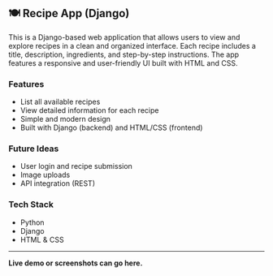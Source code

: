 ## 🍽️ Recipe App (Django)

This is a Django-based web application that allows users to view and explore recipes in a clean and organized interface. Each recipe includes a title, description, ingredients, and step-by-step instructions. The app features a responsive and user-friendly UI built with HTML and CSS.

### Features
- List all available recipes
- View detailed information for each recipe
- Simple and modern design
- Built with Django (backend) and HTML/CSS (frontend)

### Future Ideas
- User login and recipe submission
- Image uploads
- API integration (REST)

### Tech Stack
- Python
- Django
- HTML & CSS

---

**Live demo or screenshots can go here.**
